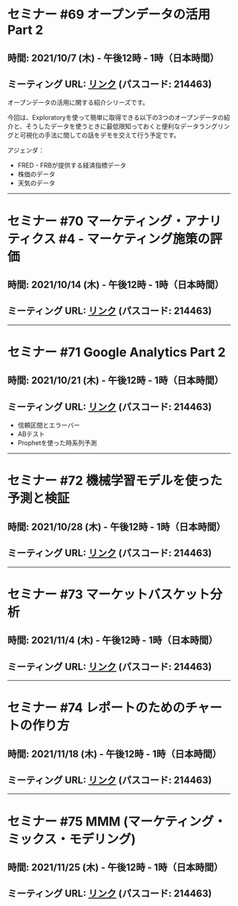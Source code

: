# セミナー #69 オープンデータの活用 Part 2

## 時間: 2021/10/7 (木) - 午後12時 - 1時（日本時間）

## ミーティング URL: [リンク](https://us02web.zoom.us/j/331585134?pwd=VGVyeXBRWjFMT2hESFdhSU45Z2d0dz09) (パスコード: 214463)

オープンデータの活用に関する紹介シリーズです。

今回は、Exploratoryを使って簡単に取得できる以下の3つのオープンデータの紹介と、そうしたデータを使うときに最低限知っておくと便利なデータラングリングと可視化の手法に間しての話をデモを交えて行う予定です。

アジェンダ：

* FRED - FRBが提供する経済指標データ
* 株価のデータ
* 天気のデータ

----

# セミナー #70 マーケティング・アナリティクス #4 - マーケティング施策の評価

## 時間: 2021/10/14 (木) - 午後12時 - 1時（日本時間）

## ミーティング URL: [リンク](https://us02web.zoom.us/j/331585134?pwd=VGVyeXBRWjFMT2hESFdhSU45Z2d0dz09) (パスコード: 214463)

----

# セミナー #71 Google Analytics Part 2

## 時間: 2021/10/21 (木) - 午後12時 - 1時（日本時間）

## ミーティング URL: [リンク](https://us02web.zoom.us/j/331585134?pwd=VGVyeXBRWjFMT2hESFdhSU45Z2d0dz09) (パスコード: 214463)

- 信頼区間とエラーバー
- ABテスト
- Prophetを使った時系列予測

----

# セミナー #72 機械学習モデルを使った予測と検証

## 時間: 2021/10/28 (木) - 午後12時 - 1時（日本時間）

## ミーティング URL: [リンク](https://us02web.zoom.us/j/331585134?pwd=VGVyeXBRWjFMT2hESFdhSU45Z2d0dz09) (パスコード: 214463)

----

# セミナー #73 マーケットバスケット分析

## 時間: 2021/11/4 (木) - 午後12時 - 1時（日本時間）

## ミーティング URL: [リンク](https://us02web.zoom.us/j/331585134?pwd=VGVyeXBRWjFMT2hESFdhSU45Z2d0dz09) (パスコード: 214463)

----

# セミナー #74 レポートのためのチャートの作り方

## 時間: 2021/11/18 (木) - 午後12時 - 1時（日本時間）

## ミーティング URL: [リンク](https://us02web.zoom.us/j/331585134?pwd=VGVyeXBRWjFMT2hESFdhSU45Z2d0dz09) (パスコード: 214463)

----

# セミナー #75 MMM (マーケティング・ミックス・モデリング)

## 時間: 2021/11/25 (木) - 午後12時 - 1時（日本時間）

## ミーティング URL: [リンク](https://us02web.zoom.us/j/331585134?pwd=VGVyeXBRWjFMT2hESFdhSU45Z2d0dz09) (パスコード: 214463)
